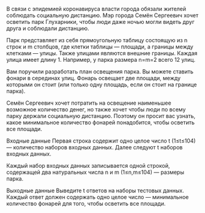 В связи с эпидемией коронавируса власти города обязали жителей соблюдать социальную дистанцию. Мэр города Семён Сергеевич хочет осветить парк Глухарники, чтобы люди даже ночью могли видеть друг друга и соблюдали дистанцию.

Парк представляет из себя прямоугольную таблицу состоящую из n строк и m столбцов, где клетки таблицы — площади, а границы между клетками — улицы. Также улицами являются внешние границы. Каждая улица имеет длину 1. Например, у парка размера n=m=2 всего 12 улиц.

Вам поручили разработать план освещения парка. Вы можете ставить фонари в серединах улиц. Фонарь освещает две площади, между которыми он стоит (или только одну площадь, если он стоит на границе парка).

Семён Сергеевич хочет потратить на освещение наименьшее возможное количество денег, но также хочет чтобы люди по всему парку держали социальную дистанцию. Поэтому он просит вас узнать, какое минимальное количество фонарей понадобится, чтобы осветить все площади.

Входные данные
Первая строка содержит одно целое число t (1≤t≤104) — количество наборов входных данных. Далее следуют t наборов входных данных.

Каждый набор входных данных записывается одной строкой, содержащей два натуральных числа n и m (1≤n,m≤104) — размеры парка.

Выходные данные
Выведите t ответов на наборы тестовых данных. Каждый ответ должен содержать одно целое число — минимальное количество фонарей для того, чтобы осветить все площади.